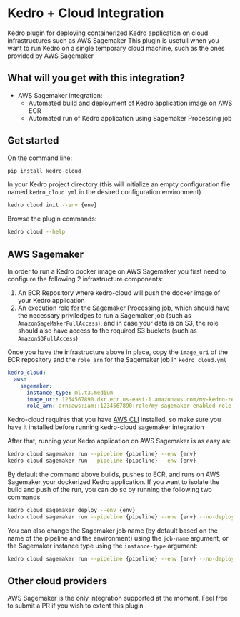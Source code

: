 # Kedro + Cloud Integration

Kedro plugin for deploying containerized Kedro application on cloud infrastructures such as AWS Sagemaker
This plugin is usefull when you want to run Kedro on a single temporary cloud machine, such as the ones provided by AWS Sagemaker


## What will you get with this integration?

* AWS Sagemaker integration:
    * Automated build and deployment of Kedro application image on AWS ECR
    * Automated run of Kedro application using Sagemaker Processing job


## Get started

On the command line:

```bash
pip install kedro-cloud
```

In your Kedro project directory (this will initialize an empty configuration file named
`kedro_cloud.yml` in the desired configuration environment)

```bash
kedro cloud init --env {env}
```

Browse the plugin commands:

```bash
kedro cloud --help
```

## AWS Sagemaker

In order to run a Kedro docker image on AWS Sagemaker you first need to
configure the following 2 infrastructure components:

1. An ECR Repository where kedro-cloud will push the docker image of your Kedro
   application
2. An execution role for the Sagemaker Processing job, which should have
   the necessary priviledges to run a Sagemaker job (such as `AmazonSageMakerFullAccess`),
   and in case your data is on S3, the role should also have access to the
   required S3 buckets (such as `AmazonS3FullAccess`)


Once you have the infrastructure above in place, copy the `image_uri` of the
ECR repository and the `role_arn` for the Sagemaker job in `kedro_cloud.yml`
```yaml
kedro_cloud:
  aws:
    sagemaker:
      instance_type: ml.t3.medium
      image_uri: 1234567890.dkr.ecr.us-east-1.amazonaws.com/my-kedro-repository
      role_arn: arn:aws:iam::1234567890:role/my-sagemaker-enabled-role
```


Kedro-cloud requires that you have [AWS CLI](https://aws.amazon.com/cli/)
installed, so make sure you have it installed before running kedro-cloud
sagemaker integration


After that, running your Kedro application on AWS Sagemaker is as easy as:
```bash
kedro cloud sagemaker run --pipeline {pipeline} --env {env}
kedro cloud sagemaker run --pipeline {pipeline} --env {env}
```

By default the command above builds, pushes to ECR, and runs on AWS Sagemaker your
dockerized Kedro application. If you want to isolate the build and push of the run, you
can do so by running the following two commands
```bash
kedro cloud sagemaker deploy --env {env}
kedro cloud sagemaker run --pipeline {pipeline} --env {env} --no-deploy
```

You can also change the Sagemaker job name (by default based on the name of the
pipeline and the environment) using the `job-name` argument, or the
Sagemaker instance type using the `instance-type` argument:
```bash
kedro cloud sagemaker run --pipeline {pipeline} --env {env} --no-deploy --job-name my-job --instance-type ml.t3.large
```

## Other cloud providers

AWS Sagemaker is the only integration supported at the moment. Feel free to
submit a PR if you wish to extent this plugin
